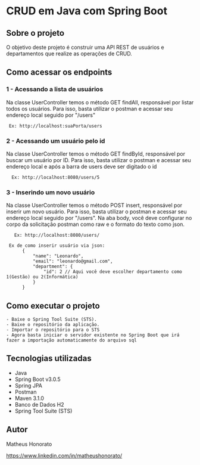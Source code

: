 # CRUD em Java com Spring Boot

## Sobre o projeto
  O objetivo deste projeto é construir uma API REST de usuários e departamentos que realize as operações de CRUD.

## Como acessar os endpoints

### 1 - Acessando a lista de usuários
  Na classe UserController temos o método GET findAll, responsável por listar todos os usuários.
  Para isso, basta utilizar o postman e acessar seu endereço local seguido por "/users"
   ```
    Ex: http://localhost:suaPorta/users
   ```
### 2 - Acessando um usuário pelo id
  Na classe UserController temos o método GET findById, responsável por buscar um usuário por ID.
  Para isso, basta utilizar o postman e acessar seu endereço local e após a barra de users deve ser digitado o id
   ```
     Ex: http://localhost:8080/users/5
   ```

### 3 - Inserindo um novo usuário
  Na classe UserController temos o método POST insert, responsável por inserir um novo usuário.
  Para isso, basta utilizar o postman e acessar seu endereço local seguido por "/users". Na aba body, você deve configurar no corpo da solicitação postman como raw e o formato do texto como json. 
  ```
     Ex: http://localhost:8080/users/
  ```

```
 Ex de como inserir usuário via json:
      {
          "name": "Leonardo",
          "email": "leonardo@gmail.com",
          "department": {
              "id": 2 // Aqui você deve escolher departamento como 1(Gestão) ou 2(Informática)
          }
      }
```

## Como executar o projeto

```
- Baixe o Spring Tool Suite (STS).
- Baixe o repositório da aplicação.
- Importar o repositório para o STS
- Agora basta iniciar o servidor existente no Spring Boot que irá fazer a importação automaticamente do arquivo sql
```
## Tecnologias utilizadas

- Java
- Spring Boot v3.0.5
- Spring JPA
- Postman
- Maven 3.1.0
- Banco de Dados H2
- Spring Tool Suite (STS)

## Autor

Matheus Honorato

https://www.linkedin.com/in/matheushonorato/
